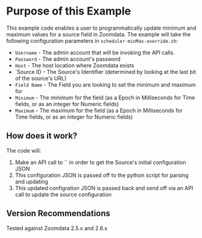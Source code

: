 # Purpose of this Example
 
This example code enables a user to programmatically update minimum and maximum values for a source field in Zoomdata. The example will take the following configuration parameters in `scheduler-minMax-override.sh`:
* `Username` - The admin account that will be invoking the API calls.
* `Password` - The admin account's password
* `Host` - The host location where Zoomdata exists
* `Source ID - The Source's Identifier (determined by looking at the last bit of the source's URL)
* `Field Name` - The Field you are looking to set the minimum and maximum for
* `Minimum` - The minimum for the field (as a Epoch in Milliseconds for Time fields, or as an integer for Numeric fields)
* `Maximum` - The maximum for the field (as a Epoch in Milliseconds for Time fields, or as an integer for Numeric fields)

## How does it work?

The code will:
1. Make an API call to `` in order to get the Source's initial configuration JSON
2. This configuration JSON is passed off to the python script for parsing and updating
3. This updated configration JSON is passed back and send off via an API call to update the source configuration

## Version Recommendations

Tested against Zoomdata 2.5.x and 2.6.x